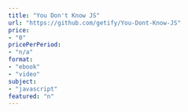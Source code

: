 ```yaml
---
title: "You Don't Know JS"
url: "https://github.com/getify/You-Dont-Know-JS"
price: 
- "0"
pricePerPeriod: 
- "n/a"
format: 
- "ebook"
- "video"
subject: 
- "javascript"
featured: "n"
---
```

